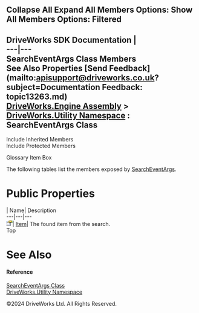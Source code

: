        

 Collapse All Expand All  Members Options: Show All  Members Options: Filtered   
---  
DriveWorks SDK Documentation  |   
---|---  
SearchEventArgs Class Members   
See Also Properties [Send Feedback](mailto:apisupport@driveworks.co.uk?subject=Documentation Feedback: topic13263.md)  
[DriveWorks.Engine Assembly](topic2156.md) > [DriveWorks.Utility Namespace](topic13190.md) : SearchEventArgs Class  
---  
  
Include Inherited Members    
Include Protected Members  


Glossary Item Box

The following tables list the members exposed by [SearchEventArgs](topic13263.md).

# Public Properties

| Name| Description  
---|---|---  
![Public Property](dotnetimages/publicProperty.gif)| [Item](topic13269.md)| The found item from the search.   
Top

# See Also

#### Reference

[SearchEventArgs Class](topic13263.md)   
[DriveWorks.Utility Namespace](topic13190.md)

©2024 DriveWorks Ltd. All Rights Reserved.
